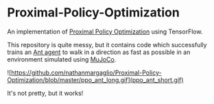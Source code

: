 # Proximal-Policy-Optimization

An implementation of [Proximal Policy Optimization](https://arxiv.org/abs/1707.06347) using TensorFlow.

This repository is quite messy, but it contains code which successfully trains an [Ant agent](https://gym.openai.com/envs/Ant-v2/) to walk in a direction as fast as possible in an environment simulated using [MuJoCo](http://www.mujoco.org/).

![https://github.com/nathanmargaglio/Proximal-Policy-Optimization/blob/master/ppo_ant_long.gif](ppo_ant_short.gif)

It's not pretty, but it works!
